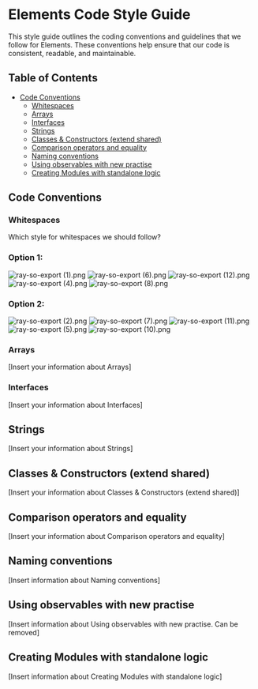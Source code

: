 # Elements Code Style Guide

This style guide outlines the coding conventions and guidelines that we follow for Elements. These conventions help ensure that our code is consistent, readable, and maintainable.

## Table of Contents

- [Code Conventions](#code-conventions)
    - [Whitespaces](#whitespaces)
    - [Arrays](#arrays)
    - [Interfaces](#interfaces)
    - [Strings](#strings)
    - [Classes & Constructors (extend shared)](#classes--constructors-extend-shared)
    - [Comparison operators and equality](#comparison-operators-and-equality)
    - [Naming conventions](#naming-conventions)
    - [Using observables with new practise](#using-observables-with-new-practise)
    - [Creating Modules with standalone logic](#creating-modules-with-standalone-logic)

## Code Conventions

### Whitespaces

Which style for whitespaces we should follow?

### Option 1:
![ray-so-export (1).png](./images/ray-so-export%20(1).png)
![ray-so-export (6).png](./images/ray-so-export%20(6).png)
![ray-so-export (12).png](./images/ray-so-export%20(12).png)
![ray-so-export (4).png](./images/ray-so-export%20(4).png)
![ray-so-export (8).png](./images/ray-so-export%20(8).png)


### Option 2: 
![ray-so-export (2).png](./images/ray-so-export%20(2).png)
![ray-so-export (7).png](./images/ray-so-export%20(7).png)
![ray-so-export (11).png](./images/ray-so-export%20(11).png)
![ray-so-export (5).png](./images/ray-so-export%20(5).png)
![ray-so-export (10).png](./images/ray-so-export%20(10).png)

### Arrays

[Insert your information about Arrays]

### Interfaces

[Insert your information about Interfaces]

## Strings

[Insert your information about Strings]

## Classes & Constructors (extend shared)

[Insert your information about Classes & Constructors (extend shared)]

## Comparison operators and equality

[Insert your information about Comparison operators and equality]

## Naming conventions

[Insert information about Naming conventions]

## Using observables with new practise

[Insert information about Using observables with new practise. Can be removed]

## Creating Modules with standalone logic

[Insert information about Creating Modules with standalone logic]

